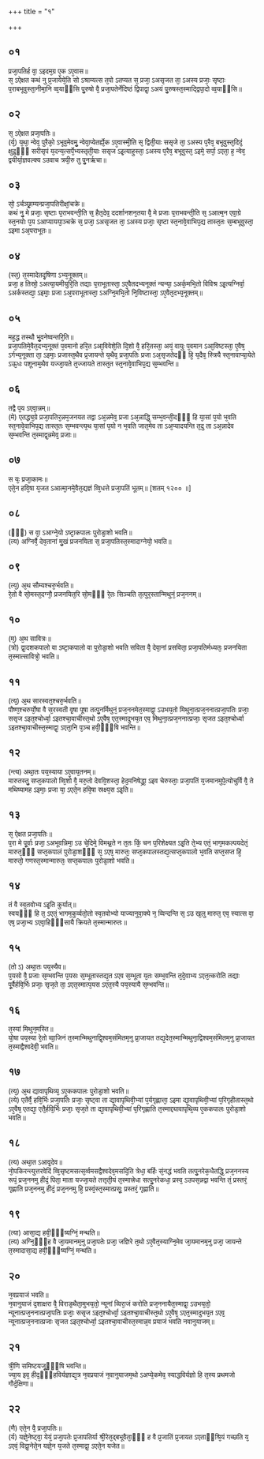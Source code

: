 +++
title = "१"

+++
## ०१
प्रजा᳘पतिर्ह वा᳘ ऽइदम᳘ग्र ए᳘क ऽए᳘वास॥  
स᳘ ऽऐक्षत कथं नु प्र᳘जायेये᳘ति सो ऽश्राम्यत्स त᳘पो ऽतप्यत स᳘ प्रजा᳘ ऽअसृजत ता᳘ ऽअस्य प्रजाः᳘ सृष्टाः प᳘राबभूवुस्ता᳘नीमा᳘नि व्व᳘याᳫंसि पु᳘रुषो वै᳘ प्रजा᳘पतेर्नेदिष्ठं द्विपाद्वा᳘ ऽअयं पु᳘रुषस्त᳘स्माद्द्विपा᳘दो व्व᳘याᳫंसि॥  
## ०२
स᳘ ऽऐक्षत प्रजा᳘पतिः॥  
(र्य᳘) य᳘था᳘ न्वेव᳘ पुरैको᳘ ऽभूव᳘मेवमु᳘ न्वेवा᳘प्येतर्ह्ये᳘क ऽए᳘वास्मी᳘ति स᳘ द्विती᳘याः ससृजे ता᳘ ऽअस्य प᳘रैव᳘ बभूवुस्त᳘दिदं᳘ क्षुद्र᳘ᳫँ᳘ सरीसृपं य᳘दन्य᳘त्सर्पे᳘भ्यस्तृती᳘याः ससृज ऽइ᳘त्याहुस्ता᳘ ऽअस्य प᳘रैव᳘ बभूवुस्त᳘ ऽइमे᳘ सर्पा᳘ ऽएता᳘ ह᳘ न्वेव᳘ द्वयीर्या᳘ज्ञवल्क्य ऽउवाच त्रयी᳘रु तु पु᳘नर्ऋचा॥  
## ०३
सो᳘ ऽर्चञ्छ्रा᳘म्यन्प्रजा᳘पतिरीक्षां᳘चक्रे॥  
कथं नु᳘ मे प्रजाः᳘ सृष्टाः प᳘राभवन्ती᳘ति स᳘ हैत᳘देव᳘ ददर्शानशन᳘तया वै᳘ मे प्रजाः प᳘राभवन्ती᳘ति स᳘ ऽआत्म᳘न एवा᳘ग्रे स्त᳘नयोः प᳘य ऽआप्यायया᳘ञ्चक्रे स᳘ प्रजा᳘ ऽअसृजत ता᳘ ऽअस्य प्रजाः᳘ सृष्टा स्त᳘नावे᳘वाभिप᳘द्य तास्त᳘तः स᳘म्बभूवुस्ता᳘ ऽइमा ऽअ᳘पराभूतः॥  
## ०४
(स्त᳘) त᳘स्मादेतदृ᳘षिणा ऽभ्य᳘नूक्तम्॥  
प्रजा᳘ ह तिस्रो᳘ ऽअत्या᳘यमीयुरि᳘ति तद्याः प᳘राभूतास्ता᳘ ऽए᳘वैतदभ्यनूक्तं न्यन्या᳘ ऽअर्क᳘मभि᳘तो विविश्र ऽइ᳘त्यग्निर्वा᳘ ऽअर्कस्तद्या᳘ ऽइमाः᳘ प्रजा ऽअ᳘पराभूतास्ता᳘ ऽअग्नि᳘मभि᳘तो नि᳘विष्टास्ता᳘ ऽए᳘वैत᳘दभ्य᳘नूक्तम्॥  
## ०५
मह᳘द्ध तस्थौ भु᳘वनेष्वन्तरि᳘ति॥  
प्रजा᳘पतिमे᳘वैत᳘दभ्य᳘नूक्तं प᳘वमानो हरि᳘त ऽआ᳘विवेशे᳘ति दि᳘शो वै᳘ हरि᳘तस्ता᳘ अयं᳘ वायुः प᳘वमान ऽआ᳘विष्टस्ता᳘ ए᳘वैष᳘ ऽर्गभ्य᳘नूक्ता ता᳘ ऽइमाः᳘ प्रजास्त᳘थैव प्र᳘जायन्ते य᳘थैव᳘ प्रजा᳘पतिः प्रजा ऽअ᳘सृजतेदᳫं हि᳘ य᳘दैव᳘ स्त्रियै स्त᳘नावाप्या᳘येते ऽऊ᳘धः पशूनाम᳘थैव यज्जा᳘यते त᳘ज्जायते तास्त᳘त स्त᳘नावे᳘वाभिप᳘द्य स᳘म्भवन्ति॥  
## ०६
तद्वै प᳘य ऽएवा᳘न्नम्॥  
(मे) एतद्ध्य᳘ग्रे प्रजा᳘पतिर᳘न्नम᳘जनयत तद्वा ऽअ᳘न्नमेव᳘ प्रजा ऽअ᳘न्नाद्धि᳘ सम्भ᳘वन्ती᳘दᳫँ᳭ हि या᳘सां प᳘यो भ᳘वति स्त᳘नावे᳘वाभिप᳘द्य तास्त᳘तः स᳘म्भवन्त्य᳘थ या᳘सां प᳘यो न भ᳘वति जात᳘मेव ता ऽअ᳘प्यादयन्ति त᳘दु ता ऽअ᳘न्नादेव स᳘म्भवन्ति त᳘स्माद्व᳘न्नमेव᳘ प्रजाः॥  
## ०७
स यः᳘ प्रजा᳘कामः॥  
एते᳘न हवि᳘षा य᳘जत ऽआत्मा᳘नमे᳘वैत᳘द्यज्ञं व्वि᳘धत्ते प्रजा᳘पतिं भूतम्॥ [शतम् १२०० ॥]  
## ०८
(ᳫँ᳭) स वा᳘ ऽआग्ने᳘यो ऽष्टा᳘कपालः पुरोडा᳘शो भवति॥  
(त्य) अग्निर्वै᳘ देव᳘तानां मु᳘खं प्रजनयिता स᳘ प्रजा᳘पतिस्त᳘स्मादाग्नेयो᳘ भवति॥  
## ०९
(त्य᳘) अ᳘थ सौम्यश्चरु᳘र्भवति॥  
रे᳘तो वै सो᳘मस्त᳘दग्नौ᳘ प्रजनयित᳘रि सो᳘मᳫँ᳭ रे᳘तः सिञ्चति त᳘त्पुर᳘स्तान्मिथुनं᳘ प्रज᳘ननम्॥  
## १०
(म᳘) अ᳘थ सावित्रः॥  
(त्रो) द्वा᳘दशकपालो वा ऽष्टा᳘कपालो वा पुरोडा᳘शो भवति सविता वै᳘ देवा᳘नां प्रसविता᳘ प्रजा᳘पतिर्मध्यतः᳘ प्रजनयिता त᳘स्मात्सावित्रो᳘ भवति॥  
## ११
(त्य᳘) अ᳘थ सारस्वत᳘श्चरु᳘र्भवति॥  
पौष्ण᳘श्चरुर्यो᳘षा वै स᳘रस्वती वृ᳘षा पूषा तत्पु᳘नर्मिथुनं᳘ प्रज᳘ननमेत᳘स्माद्वा᳘ ऽउभय᳘तो मिथुना᳘त्प्रज᳘ननात्प्रजा᳘पतिः प्रजाः᳘ ससृज ऽइत᳘श्चोर्ध्वा᳘ ऽइतश्चा᳘वाचीस्त᳘थो ऽए᳘वैष᳘ एत᳘स्मादुभय᳘त एव᳘ मिथुना᳘त्प्रज᳘ननात्प्रजाः᳘ सृजत ऽइत᳘श्चोर्ध्वा ऽइतश्चा᳘वाचीस्त᳘स्माद्वा᳘ ऽएता᳘नि प᳘ञ्च हवी᳘ᳫं᳘षि भवन्ति॥  
## १२
(न्त्य) अथा᳘तः पय᳘स्याया ऽए᳘वाय᳘तनम्॥  
मारुतस्तु᳘ सप्त᳘कपालो व्वि᳘शो वै᳘ मरु᳘तो देववि᳘शस्ता᳘ हेद᳘मनिषेद्ध्रा᳘ ऽइव चेरुस्ताः᳘ प्रजा᳘पतिं य᳘जमानमुपे᳘त्योचुर्वि वै᳘ ते मथिष्यामह ऽइमाः᳘ प्रजा या᳘ ऽएते᳘न हवि᳘षा स्रक्ष्य᳘स ऽइ᳘ति॥  
## १३
स᳘ ऐक्षत प्रजा᳘पतिः॥  
प᳘रा मे पू᳘र्वाः प्रजा᳘ ऽअभूवन्निमा᳘ ऽउ चे᳘दिमे᳘ विमथ्न᳘ते न त᳘तः किं᳘ चन प᳘रिशेक्ष्यत ऽइ᳘ति ते᳘भ्य एतं᳘ भाग᳘मकल्पयदेतं᳘ मारुत᳘ᳫँ᳘ सप्त᳘कपालं पुरोडा᳘शᳫँ᳭ स᳘ ऽएष᳘ मारुतः᳘ सप्त᳘कपालस्तद्य᳘त्सप्त᳘कपालो भ᳘वति सप्त᳘सप्त हि᳘ मारुतो᳘ गणस्त᳘स्मान्मारुतः᳘ सप्त᳘कपालः पुरोडा᳘शो भवति॥  
## १४
तं वै स्व᳘तवोभ्य ऽइ᳘ति कुर्यात्॥  
स्वयᳫँ᳭ हि त᳘ ऽएतं᳘ भागम᳘कुर्व्वतो᳘तो स्व᳘तवोभ्यो याज्यानुवा᳘क्ये न᳘ व्विन्दन्ति स᳘ ऽउ ख᳘लु मारुत᳘ एव᳘ स्यात्स वा᳘ एष᳘ प्रजा᳘भ्य ऽएवा᳘हिᳫँ᳭सायै क्रियते त᳘स्मान्मारुतः॥  
## १५
(तो ऽ) अथा᳘तः पय᳘स्यैव॥  
प᳘यसो वै᳘ प्रजाः स᳘म्भवन्ति प᳘यसः स᳘म्भूतास्तद्य᳘त ऽएव स᳘म्भूता य᳘तः सम्भ᳘वन्ति त᳘दे᳘वाभ्य ऽएत᳘त्करोति तद्याः पू᳘र्वैर्हवि᳘र्भिः प्रजाः᳘ सृज᳘ते ता᳘ ऽएत᳘स्मात्प᳘यस ऽएत᳘स्यै पय᳘स्यायै स᳘म्भवन्ति॥  
## १६
त᳘स्यां मिथुन᳘मस्ति॥  
यो᳘षा पय᳘स्या रे᳘तो व्वा᳘जिनं त᳘स्मान्मिथुनाद्वि᳘श्वम᳘संमितम᳘नु प्रा᳘जायत तद्य᳘देत᳘स्मान्मिथुना᳘द्विश्वम᳘संमितम᳘नु प्रा᳘जायत त᳘स्माद्वैश्वदेवी᳘ भवति॥  
## १७
(त्य᳘) अ᳘थ द्यावापृथिव्य᳘ ऽए᳘ककपालः पुरोडा᳘शो भवति॥  
(त्ये) एतैर्वै᳘ हवि᳘र्भिः प्रजा᳘पतिः प्रजाः᳘ सृष्ट्वा ता द्या᳘वापृथिवी᳘भ्यां प᳘र्यगृह्णात्ता᳘ ऽइमा द्या᳘वापृथिवी᳘भ्यां प᳘रिगृहीतास्त᳘थो ऽए᳘वैष᳘ एतद्या᳘ एतै᳘र्हवि᳘र्भिः प्रजाः᳘ सृज᳘ते ता द्या᳘वापृथिवी᳘भ्यां प᳘रिगृह्णाति त᳘स्माद्द्यावापृथि᳘व्य ए᳘ककपालः पुरोडा᳘शो भवति॥  
## १८
(त्य) अथा᳘त ऽआवृ᳘देव॥  
नो᳘पकिरन्त्युत्तरवेदिं व्वि᳘सृष्टमसत्स᳘र्व्वमसद्वैश्वदेव᳘मसदि᳘ति त्रेधा᳘ बर्हिः सं᳘नद्धं भवति तत्पु᳘नरेक᳘धैतद्धि᳘ प्रज᳘ननस्य रूपं᳘ प्रज᳘ननमु हीदं᳘ पिता᳘ माता यज्जा᳘यते तत्तृती᳘यं त᳘स्मात्त्रेधा सत्पु᳘नरेकधा᳘ प्रस्व᳘ ऽउपस᳘न्नद्वा भवन्ति तं᳘ प्रस्तरं᳘ गृह्णाति प्रज᳘ननमु हीदं᳘ प्रज᳘ननमु हि᳘ प्रस्वं᳘स्त᳘स्मात्प्रसूः᳘ प्रस्तरं᳘ गृह्णाति॥  
## १९
(त्या) आसा᳘द्य हवी᳘ᳫं᳘ष्यग्निं᳘ मन्थति॥  
(त्य) अग्नि᳘ᳫँ᳘ह वै जा᳘यमानम᳘नु प्रजा᳘पतेः प्रजा᳘ जज्ञिरे त᳘थो ऽए᳘वैत᳘स्याग्नि᳘मेव जा᳘यमानम᳘नु प्रजा᳘ जायन्ते त᳘स्मादासा᳘द्य हवी᳘ᳫं᳘ष्यग्निं᳘ मन्थति॥  
## २०
न᳘वप्रयाजं भवति॥  
न᳘वानुयाजं द᳘शाक्षरा वै᳘ विराड᳘थैता᳘मुभय᳘तो᳘ न्यूनां व्विरा᳘जं करोति प्रज᳘ननायैत᳘स्माद्वा᳘ ऽउभय᳘तो᳘ न्यूनात्प्रज᳘ननात्प्रजा᳘पतिः प्रजाः᳘ ससृज ऽइत᳘श्चोर्ध्वा᳘ ऽइतश्चा᳘वाचीस्त᳘थो ऽए᳘वैष᳘ ऽएत᳘स्मादुभय᳘त ऽएव᳘ न्यूनात्प्रज᳘ननात्प्रजाः सृजत ऽइत᳘श्चोर्ध्वा᳘ ऽइतश्चा᳘वाचीस्त᳘स्मान्न᳘व प्रयाजं भवति नवानुयाजम्॥  
## २१
त्री᳘णि समिष्टयजू᳘ᳫं᳘षि भवन्ति॥  
ज्या᳘य इव᳘ हीद᳘ᳫं᳘हविर्यज्ञाद्य᳘त्र न᳘वप्रयाजं न᳘वानुयाजम᳘थो ऽअप्ये᳘कमेव᳘ स्याद्धविर्यज्ञो हि त᳘स्य प्रथमजो गौर्द᳘क्षिणा॥  
## २२
(णै) एते᳘न वै᳘ प्रजा᳘पतिः॥  
(र्य) यज्ञे᳘नेष्ट्वा᳘ येयं᳘ प्रजा᳘पतेः प्र᳘जापतिर्या श्री᳘रेत᳘द्बभूवैता᳘ᳫं᳘ ह वै प्र᳘जातिं प्र᳘जायत ऽएताᳫंश्रि᳘यं गच्छति य᳘ ऽएवं᳘ विद्वा᳘नेते᳘न यज्ञे᳘न य᳘जते त᳘स्माद्वा᳘ ऽएते᳘न यजेत॥  
